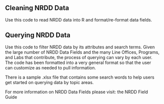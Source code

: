 ## Cleaning NRDD Data
Use this code to read NRDD data into R and format/re-format data fields.

## Querying NRDD Data
Use this code to filter NRDD data by its attributes and search terms. Given the large number of NRDD Data Fields and the many Line Offices, Programs, and Labs that contribute, the process of querying can vary by each user. The code has been formatted into a very general format so that the user can customize as needed to pull information.

There is a sample .xlsx file that contains some search words to help users get started on querying data by topic areas.

For more information on NRDD Data Fields please visit: the NRDD Field Guide
